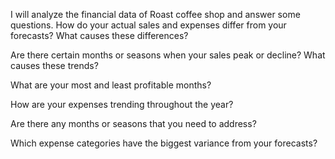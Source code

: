 I will analyze the financial data of Roast coffee shop and answer some questions.
How do your actual sales and expenses differ from your forecasts? What causes these differences?

Are there certain months or seasons when your sales peak or decline? What causes these trends?

What are your most and least profitable months?

How are your expenses trending throughout the year?

Are there any months or seasons that you need to address?

Which expense categories have the biggest variance from your forecasts?
